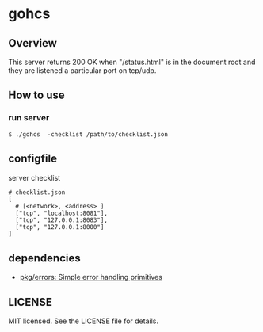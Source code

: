 # gohcs

## Overview

This server returns 200 OK when "/status.html" is in the document root and they are listened a particular port on tcp/udp.

## How to use

### run server

```
$ ./gohcs  -checklist /path/to/checklist.json
```

## configfile

server checklist

```
# checklist.json
[
  # [<network>, <address> ]
  ["tcp", "localhost:8081"],
  ["tcp", "127.0.0.1:8083"],
  ["tcp", "127.0.0.1:8000"]
]
```

## dependencies

- [pkg/errors: Simple error handling primitives](https://github.com/pkg/errors)

## LICENSE

MIT licensed. See the LICENSE file for details.

